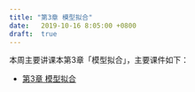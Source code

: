 ```yaml
---
title: "第3章 模型拟合"
date:   2019-10-16 8:05:00 +0800
draft:  true
---
```


本周主要讲课本第3章「模型拟合」，主要课件如下：

- [第3章 模型拟合](./chap03.pdf)

